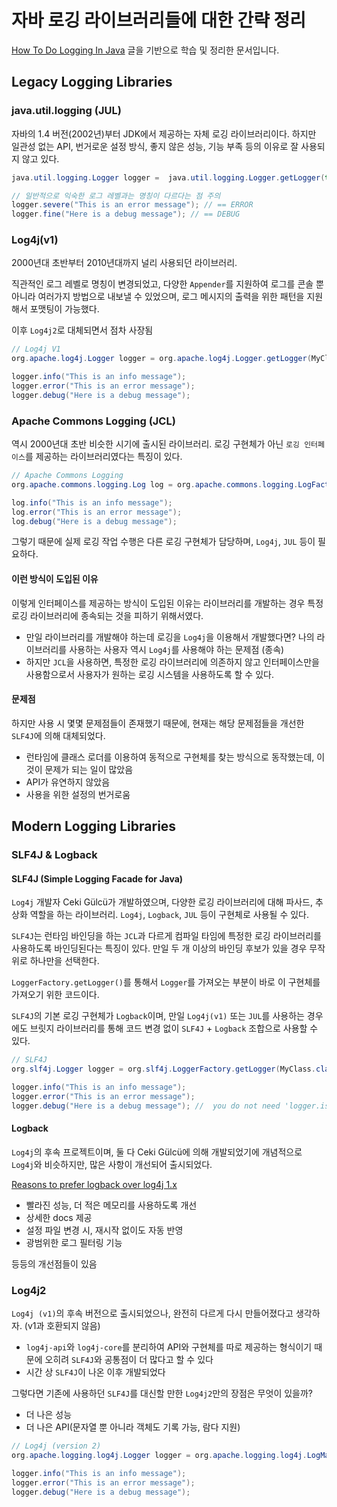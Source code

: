 # 자바 로깅 라이브러리들에 대한 간략 정리
[How To Do Logging In Java](https://www.marcobehler.com/guides/java-logging) 글을 기반으로 학습 및 정리한 문서입니다.

## Legacy Logging Libraries
### java.util.logging (JUL)
자바의 1.4 버전(2002년)부터 JDK에서 제공하는 자체 로깅 라이브러리이다. 하지만 일관성 없는 API, 번거로운 설정 방식, 좋지 않은 성능, 기능 부족 등의 이유로 잘 사용되지 않고 있다.
```java
java.util.logging.Logger logger =  java.util.logging.Logger.getLogger(this.getClass().getName());

// 일반적으로 익숙한 로그 레벨과는 명칭이 다르다는 점 주의
logger.severe("This is an error message"); // == ERROR
logger.fine("Here is a debug message"); // == DEBUG
```
### Log4j(v1)
2000년대 초반부터 2010년대까지 널리 사용되던 라이브러리.

직관적인 로그 레벨로 명칭이 변경되었고, 다양한 `Appender`를 지원하여 로그를 콘솔 뿐 아니라 여러가지 방법으로 내보낼 수 있었으며, 로그 메시지의 출력을 위한 패턴을 지원해서 포맷팅이 가능했다.

이후 `Log4j2`로 대체되면서 점차 사장됨
```java
// Log4j V1
org.apache.log4j.Logger logger = org.apache.log4j.Logger.getLogger(MyClass.getClass().getName());

logger.info("This is an info message");
logger.error("This is an error message");
logger.debug("Here is a debug message");
```
### Apache Commons Logging (JCL)
역시 2000년대 초반 비슷한 시기에 출시된 라이브러리. 로깅 구현체가 아닌 `로깅 인터페이스`를 제공하는 라이브러리였다는 특징이 있다.

```java
// Apache Commons Logging
org.apache.commons.logging.Log log = org.apache.commons.logging.LogFactory.getLog(MyApp.class);

log.info("This is an info message");
log.error("This is an error message");
log.debug("Here is a debug message");
```
그렇기 때문에 실제 로깅 작업 수행은 다른 로깅 구현체가 담당하며, `Log4j`, `JUL` 등이 필요하다.

#### 이런 방식이 도입된 이유
이렇게 인터페이스를 제공하는 방식이 도입된 이유는 라이브러리를 개발하는 경우 특정 로깅 라이브러리에 종속되는 것을 피하기 위해서였다.
- 만일 라이브러리를 개발해야 하는데 로깅을 `Log4j`을 이용해서 개발했다면? 나의 라이브러리를 사용하는 사용자 역시 `Log4j`를 사용해야 하는 문제점 (종속)
- 하지만 `JCL`을 사용하면, 특정한 로깅 라이브러리에 의존하지 않고 인터페이스만을 사용함으로서 사용자가 원하는 로깅 시스템을 사용하도록 할 수 있다.
#### 문제점
하지만 사용 시 몇몇 문제점들이 존재했기 때문에, 현재는 해당 문제점들을 개선한 `SLF4J`에 의해 대체되었다.
- 런타임에 클래스 로더를 이용하여 동적으로 구현체를 찾는 방식으로 동작했는데, 이것이 문제가 되는 일이 많았음
- API가 유연하지 않았음
- 사용을 위한 설정의 번거로움
## Modern Logging Libraries
### SLF4J & Logback
#### SLF4J (Simple Logging Facade for Java)
`Log4j` 개발자 Ceki Gülcü가 개발하였으며, 다양한 로깅 라이브러리에 대해 파사드, 추상화 역할을 하는 라이브러리.  `Log4j`, `Logback`, `JUL` 등이 구현체로 사용될 수 있다.

`SLF4J`는 런타임 바인딩을 하는 `JCL`과 다르게 컴파일 타임에 특정한 로깅 라이브러리를 사용하도록 바인딩된다는 특징이 있다. 만일 두 개 이상의 바인딩 후보가 있을 경우 무작위로 하나만을 선택한다.

`LoggerFactory.getLogger()`를 통해서 `Logger`를 가져오는 부분이 바로 이 구현체를 가져오기 위한 코드이다.

`SLF4J`의 기본 로깅 구현체가  `Logback`이며, 만일 `Log4j(v1)` 또는 `JUL`를 사용하는 경우에도 브릿지 라이브러리를 통해 코드 변경 없이 `SLF4J` + `Logback` 조합으로 사용할 수 있다.
```java
// SLF4J
org.slf4j.Logger logger = org.slf4j.LoggerFactory.getLogger(MyClass.class);

logger.info("This is an info message");
logger.error("This is an error message");
logger.debug("Here is a debug message"); //  you do not need 'logger.isDebugEnabled' checks anymore. SLF4J will handle that for you).
```

#### Logback
`Log4j`의 후속 프로젝트이며, 둘 다 Ceki Gülcü에 의해 개발되었기에 개념적으로 `Log4j`와 비슷하지만, 많은 사항이 개선되어 출시되었다.

[Reasons to prefer logback over log4j 1.x](https://logback.qos.ch/reasonsToSwitch.html#fasterImpl)
- 빨라진 성능, 더 적은 메모리를 사용하도록 개선
- 상세한 docs 제공
- 설정 파일 변경 시, 재시작 없이도 자동 반영
- 광범위한 로그 필터링 기능

등등의 개선점들이 있음
### Log4j2
`Log4j (v1)`의 후속 버전으로 출시되었으나, 완전히 다르게 다시 만들어졌다고 생각하자. (v1과 호환되지 않음)
- `log4j-api`와 `log4j-core`를 분리하여 API와 구현체를 따로 제공하는 형식이기 때문에 오히려 `SLF4J`와 공통점이 더 많다고 할 수 있다
- 시간 상 `SLF4J`이 나온 이후 개발되었다

그렇다면 기존에 사용하던 `SLF4J`를 대신할 만한 `Log4j2`만의 장점은 무엇이 있을까?
- 더 나은 성능
- 더 나은 API(문자열 뿐 아니라 객체도 기록 가능, 람다 지원)
```java
// Log4j (version 2)
org.apache.logging.log4j.Logger logger = org.apache.logging.log4j.LogManager.getLogger(MyApp.class);

logger.info("This is an info message");
logger.error("This is an error message");
logger.debug("Here is a debug message");
```
